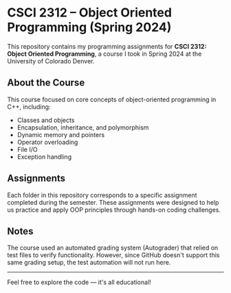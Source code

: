 # CSCI 2312 – Object Oriented Programming (Spring 2024)

This repository contains my programming assignments for **CSCI 2312: Object Oriented Programming**, a course I took in Spring 2024 at the University of Colorado Denver.

## About the Course
This course focused on core concepts of object-oriented programming in C++, including:
- Classes and objects
- Encapsulation, inheritance, and polymorphism
- Dynamic memory and pointers
- Operator overloading
- File I/O
- Exception handling

## Assignments
Each folder in this repository corresponds to a specific assignment completed during the semester. These assignments were designed to help us practice and apply OOP principles through hands-on coding challenges.

## Notes
The course used an automated grading system (Autograder) that relied on test files to verify functionality. However, since GitHub doesn't support this same grading setup, the test automation will not run here.

---

Feel free to explore the code — it's all educational!
